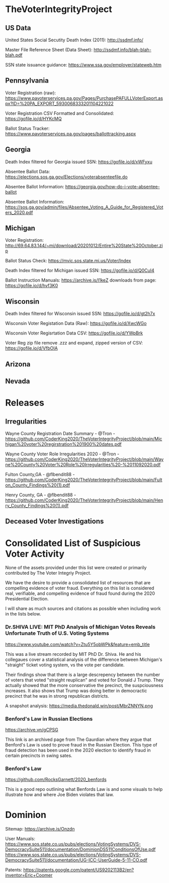 # TheVoterIntegrityProject

## US Data

United States Social Secutity Death Index (2011): http://ssdmf.info/

Master File Reference Sheet (Data Sheet): http://ssdmf.info/blah-blah-blah.pdf

SSN state issuance guidance: https://www.ssa.gov/employer/stateweb.htm

## Pennsylvania

Voter Registration (raw):  https://www.pavoterservices.pa.gov/Pages/PurchasePAFULLVoterExport.aspx?ID=%20PA_EXPORT_5930068333201104221022

Voter Registration CSV Formatted and Consolidated: https://gofile.io/d/HYKcMQ


Ballot Status Tracker: https://www.pavoterservices.pa.gov/pages/ballottracking.aspx

## Georgia 

Death Index filtered for Georgia issued SSN: https://gofile.io/d/xWFyxu

Absentee Ballot Data: https://elections.sos.ga.gov/Elections/voterabsenteefile.do

Absentee Ballot Information: https://georgia.gov/how-do-i-vote-absentee-ballot

Absentee Ballot Information: https://sos.ga.gov/admin/files/Absentee_Voting_A_Guide_for_Registered_Voters_2020.pdf

## Michigan

Voter Registration: http://69.64.83.144/~mi/download/20201012/Entire%20State%20October.zip

Ballot Status Check: https://mvic.sos.state.mi.us/Voter/Index

Death Index filtered for Michigan issued SSN: https://gofile.io/d/Q0CuI4

Ballot Instruction Manuals: https://archive.is/I1keZ
downloads from page: https://gofile.io/d/hvf3K0

## Wisconsin

Death Index filtered for Wisconsin issued SSN: https://gofile.io/d/gt2h7x

Wisconsin Voter Registation Data (Raw): https://gofile.io/d/XwcWGo

Wisconsin Voter Regisrtation Data CSV: https://gofile.io/d/YWpBrk 

Voter Reg zip file remove .zzz and expand, zipped version of CSV: https://gofile.io/d/VfbOIA

## Arizona

## Nevada

# Releases

## Irregularities

Wayne County Registration Date Summary - @Tron - https://github.com/CoderKing2020/TheVoterIntegrityProject/blob/main/Michigan%20voter%20regirstration%201900%20dates.pdf

Wayne County Voter Role Irregularities 2020 - @Tron -
https://github.com/CoderKing2020/TheVoterIntegrityProject/blob/main/Wayne%20County%20Voter%20Role%20Irregularities%20-%2011092020.pdf


Fulton County,GA - @flbendit88 - https://github.com/CoderKing2020/TheVoterIntegrityProject/blob/main/Fulton_County_Findings%20(1).pdf

Henry County, GA - @flbendit88 - https://github.com/CoderKing2020/TheVoterIntegrityProject/blob/main/Henry_County_Findings%20(1).pdf


## Deceased Voter Investigations




# Consolidated List of Suspicious Voter Activity
None of the assets provided under this list were created or primarily contributed by The Voter Integriy Project.

We have the desire to provide a consolidated list of resources that are compelling evidence of voter fraud. Everything on this list is considered real, verifiable, and compelling evidence of fraud found during the 2020 Presidential Election.

I will share as much sources and citations as possible when including work in the lists below.

### Dr.SHIVA LIVE: MIT PhD Analysis of Michigan Votes Reveals Unfortunate Truth of U.S. Voting Systems
https://www.youtube.com/watch?v=Ztu5Y5obWPk&feature=emb_title

This was a live stream recorded by MIT PhD Dr. Shiva. He and his collegaues cover a statistical analysis of the difference between Michigan's "straight" ticket voting system, vs the vote per candidate.

Their findings show that there is a large descrepency between the number of voters that voted "straight reuplican" and voted for Donald J Trump. They actually showed that the more conservative the precinct, the suspciousness increases. It also shows that Trump was doing better in democractic precinct that he was in strong republican districts.

A snapshot analysis: https://media.thedonald.win/post/MbrZNNYN.png

### Benford's Law in Russian Elections

https://archive.vn/gCPSG

This link is an archived page from The Gaurdian where they argue that Benford's Law is used to prove fraud in the Russian Election. This type of fraud detection has been used in the 2020 election to identify fraud in certain precincts in swing sates.

### Benford's Law

https://github.com/RocksGarnett/2020_benfords

This is a good repo outlining what Benfords Law is and some visuals to help illustrate how and where Joe Biden violates that law.


# Dominion

Sitemap:  https://archive.is/Onzdn

User Manuals:
https://www.sos.state.co.us/pubs/elections/VotingSystems/DVS-DemocracySuite511/documentation/DominionDS511ConditionsOfUse.pdf
https://www.sos.state.co.us/pubs/elections/VotingSystems/DVS-DemocracySuite511/documentation/UG-ICC-UserGuide-5-11-CO.pdf

Patents: https://patents.google.com/patent/US9202113B2/en?inventor=Eric+Coomer
